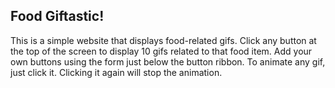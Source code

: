 ## Food Giftastic!

This is a simple website that displays food-related gifs.  Click any button at the top of the screen to display 10 gifs related to that food item.  Add your own buttons using the form just below the button ribbon.  To animate any gif, just click it.  Clicking it again will stop the animation.

